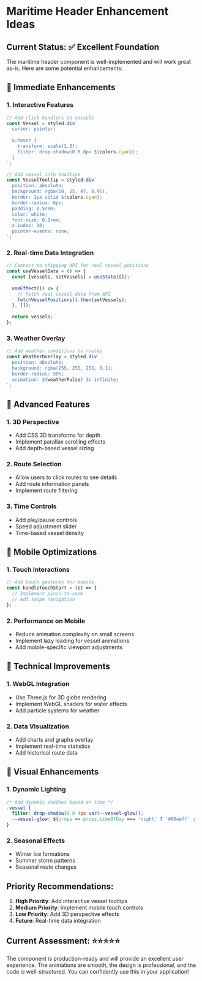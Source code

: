 # Maritime Header Enhancement Ideas

## Current Status: ✅ Excellent Foundation

The maritime header component is well-implemented and will work great as-is. Here are some potential enhancements:

## 🚀 Immediate Enhancements

### 1. **Interactive Features**
```javascript
// Add click handlers to vessels
const Vessel = styled.div`
  cursor: pointer;
  
  &:hover {
    transform: scale(1.5);
    filter: drop-shadow(0 0 8px ${colors.cyan});
  }
`;

// Add vessel info tooltips
const VesselTooltip = styled.div`
  position: absolute;
  background: rgba(10, 25, 47, 0.95);
  border: 1px solid ${colors.cyan};
  border-radius: 6px;
  padding: 0.5rem;
  color: white;
  font-size: 0.8rem;
  z-index: 10;
  pointer-events: none;
`;
```

### 2. **Real-time Data Integration**
```javascript
// Connect to shipping API for real vessel positions
const useVesselData = () => {
  const [vessels, setVessels] = useState([]);
  
  useEffect(() => {
    // Fetch real vessel data from API
    fetchVesselPositions().then(setVessels);
  }, []);
  
  return vessels;
};
```

### 3. **Weather Overlay**
```javascript
// Add weather conditions to routes
const WeatherOverlay = styled.div`
  position: absolute;
  background: rgba(255, 255, 255, 0.1);
  border-radius: 50%;
  animation: ${weatherPulse} 3s infinite;
`;
```

## 🎯 Advanced Features

### 1. **3D Perspective**
- Add CSS 3D transforms for depth
- Implement parallax scrolling effects
- Add depth-based vessel sizing

### 2. **Route Selection**
- Allow users to click routes to see details
- Add route information panels
- Implement route filtering

### 3. **Time Controls**
- Add play/pause controls
- Speed adjustment slider
- Time-based vessel density

## 📱 Mobile Optimizations

### 1. **Touch Interactions**
```javascript
// Add touch gestures for mobile
const handleTouchStart = (e) => {
  // Implement pinch-to-zoom
  // Add swipe navigation
};
```

### 2. **Performance on Mobile**
- Reduce animation complexity on small screens
- Implement lazy loading for vessel animations
- Add mobile-specific viewport adjustments

## 🔧 Technical Improvements

### 1. **WebGL Integration**
- Use Three.js for 3D globe rendering
- Implement WebGL shaders for water effects
- Add particle systems for weather

### 2. **Data Visualization**
- Add charts and graphs overlay
- Implement real-time statistics
- Add historical route data

## 🎨 Visual Enhancements

### 1. **Dynamic Lighting**
```css
/* Add dynamic shadows based on time */
.vessel {
  filter: drop-shadow(0 0 4px var(--vessel-glow));
  --vessel-glow: ${props => props.timeOfDay === 'night' ? '#00eeff' : '#ffffff'};
}
```

### 2. **Seasonal Effects**
- Winter ice formations
- Summer storm patterns
- Seasonal route changes

## Priority Recommendations:

1. **High Priority**: Add interactive vessel tooltips
2. **Medium Priority**: Implement mobile touch controls
3. **Low Priority**: Add 3D perspective effects
4. **Future**: Real-time data integration

## Current Assessment: ⭐⭐⭐⭐⭐

The component is production-ready and will provide an excellent user experience. The animations are smooth, the design is professional, and the code is well-structured. You can confidently use this in your application! 